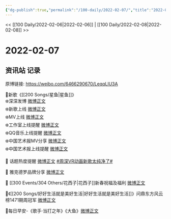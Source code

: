 ```yaml
---
{"dg-publish":true,"permalink":"/100-daily/2022-02-07/","title":"2022-02-07"}
---
```



<< [[100 Daily/2022-02-06\|2022-02-06]] | [[100 Daily/2022-02-08\|2022-02-08]] >>

# 2022-02-07

## 资讯站 记录

原博链接: https://weibo.com/6466290670/LeqqLlU3A

🌟新歌《[[200 Songs/星鱼\|星鱼]]》  
❄️深深发博 [微博正文](https://m.weibo.cn/6466290670/4734270637083166)  
❄️新歌上线 [微博正文](https://m.weibo.cn/6466290670/4734027699850128)  
❄️MV上线 [微博正文](https://m.weibo.cn/6466290670/4734286467695469)  
❄️工作室上线提醒 [微博正文](https://m.weibo.cn/6466290670/4734030999718134)  
❄️QQ音乐上线提醒 [微博正文](https://m.weibo.cn/6466290670/4734030295862025)  
❄️中国艺术报MV分享 [微博正文](https://m.weibo.cn/6466290670/4734245979817315)  
❄️中国艺术报上线提醒 [微博正文](https://m.weibo.cn/6466290670/4734208549586827)

🌟 话题热度提醒 [微博正文](https://m.weibo.cn/6466290670/4734330372364887) [#周深VR动画新歌太纯净了#](https://s.weibo.com/weibo?q=%23%E5%91%A8%E6%B7%B1VR%E5%8A%A8%E7%94%BB%E6%96%B0%E6%AD%8C%E5%A4%AA%E7%BA%AF%E5%87%80%E4%BA%86%23)

🌟 雅克德罗品牌分享 [微博正文](https://m.weibo.cn/2171922867/4734295615474983)

🌟 [[300 Events/304 Others/花西子\|花西子]]新春祝福及福利 [微博正文](https://m.weibo.cn/6466290670/4734330628215722)

🌟《[[200 Songs/好好生活就是美好生活\|好好生活就是美好生活]]》问鼎东方风云榜1471期周冠军 [微博正文](https://m.weibo.cn/6466290670/4734369409536831)

🌟每日早安-《歌手·当打之年》《大鱼》[微博正文](https://m.weibo.cn/6466290670/4734148297624802)
